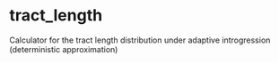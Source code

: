 # tract_length
Calculator for the tract length distribution under adaptive introgression (deterministic approximation)

